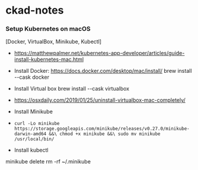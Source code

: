 # ckad-notes

### Setup Kubernetes on macOS

[Docker, VirtualBox, Minikube, Kubectl]
+ https://matthewpalmer.net/kubernetes-app-developer/articles/guide-install-kubernetes-mac.html

+ Install Docker: https://docs.docker.com/desktop/mac/install/
  brew install --cask docker

+ Install Virtual box
  brew install --cask virtualbox
+ https://osxdaily.com/2019/01/25/uninstall-virtualbox-mac-completely/

+ Install Minikube
+ `curl -Lo minikube https://storage.googleapis.com/minikube/releases/v0.27.0/minikube-darwin-amd64 &&\
  chmod +x minikube &&\
  sudo mv minikube /usr/local/bin/`

+ Install kubectl

minikube delete
rm -rf ~/.minikube

